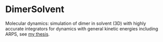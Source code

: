 # DimerSolvent
Molecular dynamics: simulation of dimer in solvent (3D) with highly accurate integrators for dynamics with general kinetic energies including ARPS, see [my thesis](https://hal.inria.fr/tel-01452457/).

